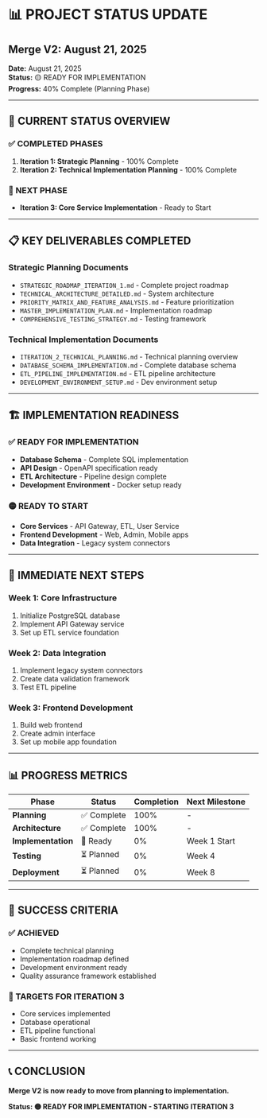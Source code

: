 # 📊 PROJECT STATUS UPDATE
## Merge V2: August 21, 2025

**Date:** August 21, 2025  
**Status:** 🟡 READY FOR IMPLEMENTATION  
**Progress:** 40% Complete (Planning Phase)  

---

## 🎯 CURRENT STATUS OVERVIEW

### **✅ COMPLETED PHASES**
1. **Iteration 1: Strategic Planning** - 100% Complete
2. **Iteration 2: Technical Implementation Planning** - 100% Complete

### **🔴 NEXT PHASE**
- **Iteration 3: Core Service Implementation** - Ready to Start

---

## 📋 KEY DELIVERABLES COMPLETED

### **Strategic Planning Documents**
- `STRATEGIC_ROADMAP_ITERATION_1.md` - Complete project roadmap
- `TECHNICAL_ARCHITECTURE_DETAILED.md` - System architecture
- `PRIORITY_MATRIX_AND_FEATURE_ANALYSIS.md` - Feature prioritization
- `MASTER_IMPLEMENTATION_PLAN.md` - Implementation roadmap
- `COMPREHENSIVE_TESTING_STRATEGY.md` - Testing framework

### **Technical Implementation Documents**
- `ITERATION_2_TECHNICAL_PLANNING.md` - Technical planning overview
- `DATABASE_SCHEMA_IMPLEMENTATION.md` - Complete database schema
- `ETL_PIPELINE_IMPLEMENTATION.md` - ETL pipeline architecture
- `DEVELOPMENT_ENVIRONMENT_SETUP.md` - Dev environment setup

---

## 🏗️ IMPLEMENTATION READINESS

### **✅ READY FOR IMPLEMENTATION**
- **Database Schema** - Complete SQL implementation
- **API Design** - OpenAPI specification ready
- **ETL Architecture** - Pipeline design complete
- **Development Environment** - Docker setup ready

### **🟡 READY TO START**
- **Core Services** - API Gateway, ETL, User Service
- **Frontend Development** - Web, Admin, Mobile apps
- **Data Integration** - Legacy system connectors

---

## 🚀 IMMEDIATE NEXT STEPS

### **Week 1: Core Infrastructure**
1. Initialize PostgreSQL database
2. Implement API Gateway service
3. Set up ETL service foundation

### **Week 2: Data Integration**
1. Implement legacy system connectors
2. Create data validation framework
3. Test ETL pipeline

### **Week 3: Frontend Development**
1. Build web frontend
2. Create admin interface
3. Set up mobile app foundation

---

## 📊 PROGRESS METRICS

| Phase | Status | Completion | Next Milestone |
|-------|--------|------------|----------------|
| **Planning** | ✅ Complete | 100% | - |
| **Architecture** | ✅ Complete | 100% | - |
| **Implementation** | 🔴 Ready | 0% | Week 1 Start |
| **Testing** | ⏳ Planned | 0% | Week 4 |
| **Deployment** | ⏳ Planned | 0% | Week 8 |

---

## 🎯 SUCCESS CRITERIA

### **✅ ACHIEVED**
- Complete technical planning
- Implementation roadmap defined
- Development environment ready
- Quality assurance framework established

### **🎯 TARGETS FOR ITERATION 3**
- Core services implemented
- Database operational
- ETL pipeline functional
- Basic frontend working

---

## 📞 CONCLUSION

**Merge V2 is now ready to move from planning to implementation.**

**Status: 🟡 READY FOR IMPLEMENTATION - STARTING ITERATION 3**
